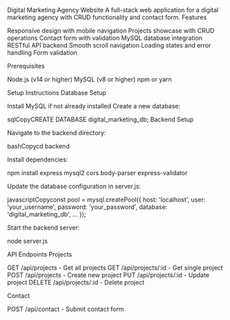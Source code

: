 Digital Marketing Agency Website
A full-stack web application for a digital marketing agency with CRUD functionality and contact form.
Features

Responsive design with mobile navigation
Projects showcase with CRUD operations
Contact form with validation
MySQL database integration
RESTful API backend
Smooth scroll navigation
Loading states and error handling
Form validation

Prerequisites

Node.js (v14 or higher)
MySQL (v8 or higher)
npm or yarn

Setup Instructions
Database Setup

Install MySQL if not already installed
Create a new database:

sqlCopyCREATE DATABASE digital_marketing_db;
Backend Setup

Navigate to the backend directory:

bashCopycd backend

Install dependencies:

npm install express mysql2 cors body-parser express-validator

Update the database configuration in server.js:

javascriptCopyconst pool = mysql.createPool({
  host: 'localhost',
  user: 'your_username',
  password: 'your_password',
  database: 'digital_marketing_db',
  ...
});

Start the backend server:

node server.js

API Endpoints
Projects

GET /api/projects - Get all projects
GET /api/projects/:id - Get single project
POST /api/projects - Create new project
PUT /api/projects/:id - Update project
DELETE /api/projects/:id - Delete project

Contact

POST /api/contact - Submit contact form
